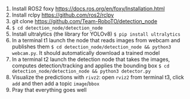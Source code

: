 
1. Install ROS2 foxy https://docs.ros.org/en/foxy/Installation.html
2. Install rclpy https://github.com/ros2/rclpy
3. git clone https://github.com/Team-RoboTO/detection_node
4. `$ cd detection_node/detection_node`
5. Install ultralytics (the library for YOLOv8) `$ pip install ultralytics`
6. In a terminal t1 launch the node that reads images from webcam and publishes them `$ cd detection_node/detection_node && python3 webcam.py`. It should automatically download a trained model
7. In a terminal t2 launch the detection node that takes the images, computes detection/tracking and applies the bounding box `$ cd detection_node/detection_node && python3 detector.py`
8. Visualize the predictions with `rivz2`: open `rviz2` from terminal t3, click `add` and then add a topic `image`/`bbox`
9. Pray that everything goes well
